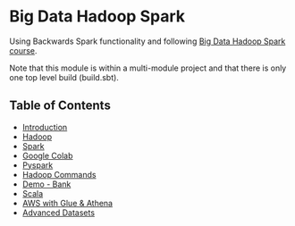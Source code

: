 # Big Data Hadoop Spark

Using Backwards Spark functionality and following [Big Data Hadoop Spark course](https://www.udemy.com/course/big-data-hadoop-spark-project).

Note that this module is within a multi-module project and that there is only one top level build (build.sbt).

## Table of Contents

- [Introduction](docs/introduction.md)
- [Hadoop](docs/hadoop.md)
- [Spark](docs/spark.md)
- [Google Colab](docs/google-colab.md)
- [Pyspark](docs/pyspark.md)
- [Hadoop Commands](docs/hadoop-commands.md)
- [Demo - Bank](docs/demo-bank.md)
- [Scala](docs/scala.md)
- [AWS with Glue & Athena](docs/aws-glue-athena.md)
- [Advanced Datasets](docs/advanced-datasets.md)